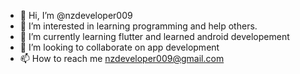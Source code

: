 - 👋 Hi, I’m @nzdeveloper009
- 👀 I’m interested in learning programming and help others.
- 🌱 I’m currently learning flutter and learned android developement
- 💞️ I’m looking to collaborate on app development
- 📫 How to reach me nzdeveloper009@gmail.com

<!---
nzdeveloper009/nzdeveloper009 is a ✨ special ✨ repository because its `README.md` (this file) appears on your GitHub profile.
You can click the Preview link to take a look at your changes.
--->

